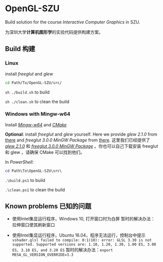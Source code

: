# OpenGL-SZU

Build solution for the course *Interactive Computer Graphics* in SZU.

为深圳大学**计算机图形学**的实验代码提供构建方案。

## Build 构建

### Linux

install *freeglut* and *glew*

``` bash
cd Path/To/OpenGL-SZU/src/
```

`sh ./build.sh` to build

`sh ./clean.sh` to clean the build

### Windows with Mingw-w64

Install  [*Mingw-w64*](http://mingw-w64.org/) and [*CMake*](https://cmake.org/)

**Optional**: install *freeglut* and *glew* yourself. Here we provide *glew 2.1.0* from [there](http://glew.sourceforge.net/) and *freeglut 3.0.0 MinGW Package* from [there](https://www.transmissionzero.co.uk/software/freeglut-devel/). 这里我们已经提供了 [*glew 2.1.0*](http://glew.sourceforge.net/) 和 [*freeglut 3.0.0 MinGW Package*](https://www.transmissionzero.co.uk/software/freeglut-devel/) 。你也可以自己下载安装 freeglut 和 glew ，请确保 CMake 可以找到他们。

In *PowerShell*:

``` PowerShell
cd Path\To\OpenGL-SZU\src\
```

`.\build.ps1` to build

`.\clean.ps1` to clean the build

## Known problems 已知的问题

- 使用Intel集显运行程序，Windows 10, 打开窗口时为白屏
  暂时的解决办法：拉伸窗口使其刷新窗口

- 使用Intel集显运行程序，Ubuntu 16.04，程序无法运行，控制台中提示
 `vshader.glsl failed to compile:
0:1(10): error: GLSL 3.30 is not supported. Supported versions are: 1.10, 1.20, 1.30, 1.00 ES, 3.00 ES, 3.10 ES, and 3.20 ES`
 暂时的解决办法：`export MESA_GL_VERSION_OVERRIDE=3.3`
